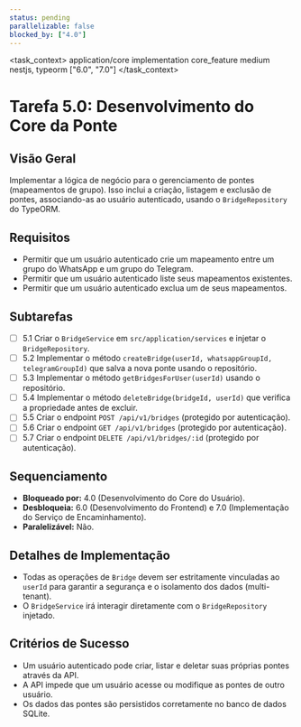 ```yaml
---
status: pending
parallelizable: false
blocked_by: ["4.0"]
---
```


<task_context>
<domain>application/core</domain>
<type>implementation</type>
<scope>core_feature</scope>
<complexity>medium</complexity>
<dependencies>nestjs, typeorm</dependencies>
<unblocks>["6.0", "7.0"]</unblocks>
</task_context>

# Tarefa 5.0: Desenvolvimento do Core da Ponte

## Visão Geral
Implementar a lógica de negócio para o gerenciamento de pontes (mapeamentos de grupo). Isso inclui a criação, listagem e exclusão de pontes, associando-as ao usuário autenticado, usando o `BridgeRepository` do TypeORM.

## Requisitos
- Permitir que um usuário autenticado crie um mapeamento entre um grupo do WhatsApp e um grupo do Telegram.
- Permitir que um usuário autenticado liste seus mapeamentos existentes.
- Permitir que um usuário autenticado exclua um de seus mapeamentos.

## Subtarefas
- [ ] 5.1 Criar o `BridgeService` em `src/application/services` e injetar o `BridgeRepository`.
- [ ] 5.2 Implementar o método `createBridge(userId, whatsappGroupId, telegramGroupId)` que salva a nova ponte usando o repositório.
- [ ] 5.3 Implementar o método `getBridgesForUser(userId)` usando o repositório.
- [ ] 5.4 Implementar o método `deleteBridge(bridgeId, userId)` que verifica a propriedade antes de excluir.
- [ ] 5.5 Criar o endpoint `POST /api/v1/bridges` (protegido por autenticação).
- [ ] 5.6 Criar o endpoint `GET /api/v1/bridges` (protegido por autenticação).
- [ ] 5.7 Criar o endpoint `DELETE /api/v1/bridges/:id` (protegido por autenticação).

## Sequenciamento
- **Bloqueado por:** 4.0 (Desenvolvimento do Core do Usuário).
- **Desbloqueia:** 6.0 (Desenvolvimento do Frontend) e 7.0 (Implementação do Serviço de Encaminhamento).
- **Paralelizável:** Não.

## Detalhes de Implementação
- Todas as operações de `Bridge` devem ser estritamente vinculadas ao `userId` para garantir a segurança e o isolamento dos dados (multi-tenant).
- O `BridgeService` irá interagir diretamente com o `BridgeRepository` injetado.

## Critérios de Sucesso
- Um usuário autenticado pode criar, listar e deletar suas próprias pontes através da API.
- A API impede que um usuário acesse ou modifique as pontes de outro usuário.
- Os dados das pontes são persistidos corretamente no banco de dados SQLite.
